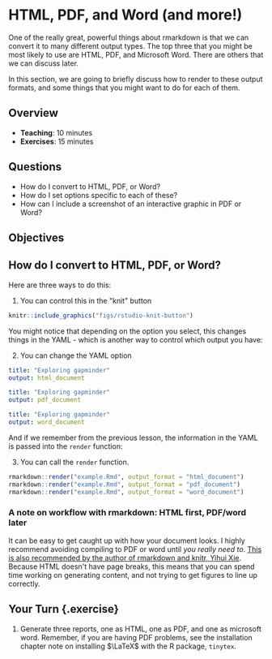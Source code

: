 # HTML, PDF, and Word (and more!)

One of the really great, powerful things about rmarkdown is that we can convert it to many different output types. The top three that you might be most likely to use are HTML, PDF, and Microsoft Word. There are others that we can discuss later.

In this section, we are going to briefly discuss how to render to these output formats, and some things that you might want to do for each of them.

## Overview

* **Teaching**: 10 minutes
* **Exercises**: 15 minutes

## Questions

* How do I convert to HTML, PDF, or Word?
* How do I set options specific to each of these?
* How can I include a screenshot of an interactive graphic in PDF or Word?

## Objectives

## How do I convert to HTML, PDF, or Word?

Here are three ways to do this:

1. You can control this in the "knit" button


```r
knitr::include_graphics("figs/rstudio-knit-button")
```

You might notice that depending on the option you select, this changes things in the YAML - which is another way to control which output you have:

2. You can change the YAML option 

```YAML
title: "Exploring gapminder"
output: html_document
```

```YAML
title: "Exploring gapminder"
output: pdf_document
```

```YAML
title: "Exploring gapminder"
output: word_document
```

And if we remember from the previous lesson, the information in the YAML is passed into the `render` function:

3. You can call the `render` function.


```r
rmarkdown::render("example.Rmd", output_format = "html_document")
rmarkdown::render("example.Rmd", output_format = "pdf_document")
rmarkdown::render("example.Rmd", output_format = "word_document")
```

### A note on workflow with rmarkdown: HTML first, PDF/word later

It can be easy to get caught up with how your document looks. I highly recommend avoiding compiling to PDF or word until _you really need to_. [This is also recommended by the author of rmarkdown and knitr, Yihui Xie](https://yihui.name/en/2018/07/in-html-i-trust/). Because HTML doesn't have page breaks, this means that you can spend time working on generating content, and not trying to get figures to line up correctly. 

## Your Turn {.exercise}

1. Generate three reports, one as HTML, one as PDF, and one as microsoft word. Remember, if you are having PDF problems, see the installation chapter note on installing $\LaTeX$ with the R package, `tinytex`.

